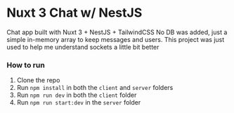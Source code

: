 # Nuxt 3 Chat w/ NestJS


Chat app built with Nuxt 3 + NestJS + TailwindCSS
No DB was added, just a simple in-memory array to keep messages and users.
This project was just used to help me understand sockets a little bit better

### How to run

1. Clone the repo 
2. Run `npm install` in both the `client` and `server` folders
3. Run `npm run dev` in both the `client` folder
4. Run `npm run start:dev` in the `server` folder
